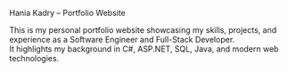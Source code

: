 Hania Kadry – Portfolio Website

This is my personal portfolio website showcasing my skills, projects, and experience as a Software Engineer and Full-Stack Developer.  
It highlights my background in C#, ASP.NET, SQL, Java, and modern web technologies.
